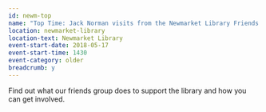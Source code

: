 ```yaml
---
id: newm-top
name: "Top Time: Jack Norman visits from the Newmarket Library Friends Group"
location: newmarket-library
location-text: Newmarket Library
event-start-date: 2018-05-17
event-start-time: 1430
event-category: older
breadcrumb: y
---
```


Find out what our friends group does to support the library and how you can get involved.
